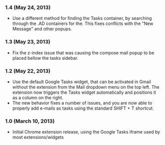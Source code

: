 
### 1.4 (May 24, 2013)

* Use a different method for finding the Tasks container, by searching through the .AD containers for the. This fixes conflicts with the "New Message" and other popups.

### 1.3 (May 23, 2013)

* Fix the z-index issue that was causing the compose mail popup to be placed bellow the tasks sidebar.

### 1.2 (May 22, 2013)

* Use the default Google Tasks widget, that can be activated in Gmail without the extension from the Mail dropdown menu on the top left. The extension now triggers the Tasks widget automatically and positions it as a column on the right.
* The new behavior fixes a number of issues, and you are now able to properly add e-mails as tasks using the standard SHIFT + T shortcut.


### 1.0 (March 10, 2013)

* Initial Chrome extension release, using the Google Tasks iframe used by most extensions/widgets
